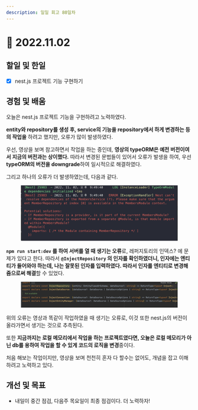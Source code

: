 ```yaml
---
description: 일일 회고 80일차
---
```


# 🥲 2022.11.02

## 할일 및 한일&#x20;

* [x] nest.js 프로젝트 기능 구현하기&#x20;

## 경험 및 배움&#x20;

오늘은 nest.js 프로젝트 기능을 구현하려고 노력하였다.

**entity와 repository를 생성 후, service의 기능을 repository에서 하게 변경하는 등의 작업을** 하려고 했지만, 오류가 많이 발생하였다.

우선, 영상을 보며 참고하면서 작업을 하는 중인데, **영상의 typeORM은 예전 버전이여서 지금의 버전과는 상이했다.** 따라서 변경된 문법들이 있어서 오류가 발생을 하여, 우선 **typeORM의 버전을 downgrade**하여 일시적으로 해결하였다.

그리고 하나의 오류가 더 발생하였는데, 다음과 같다.

<figure><img src="../.gitbook/assets/image (2) (1).png" alt=""><figcaption></figcaption></figure>

**`npm run start:dev` 를 하여 서버를 열 때 생기는 오류**로, 레퍼지토리의 인덱스? 에 문제가 있다고 한다. 따라서 **`@InjectRepository` 의 인자를 확인하였더니, 인자에는 엔티티가 들어와야 하는데, 나는 잘못된 인자를 입력하였다. 따라서 인자를 엔티티로 변경해줌으로써 해결**할 수 있었다.

<figure><img src="../.gitbook/assets/image (3) (3).png" alt=""><figcaption></figcaption></figure>

위의 오류는 영상과 똑같이 작업하였을 때 생기는 오류로, 이것 또한 nest.js의 버전이 올라가면서 생기는 것으로 추측된다.

또한 **지금까지는 로컬 메모리에서 작업을 하는 프로젝트였다면, 오늘은 로컬 메모리가 아닌 db를 용하여 작업을 할 수 있게 코드의 로직을 변경**중이다.

처음 해보는 작업이지만, 영상을 보며 천천히 혼자 다 할수는 없어도, 개념을 잡고 이해하려고 노력하고 있다.

## 개선 및 목표&#x20;

* 내일이 중간 점검, 다음주 목요일이 최종 점검이다. 더 노력하자!&#x20;
